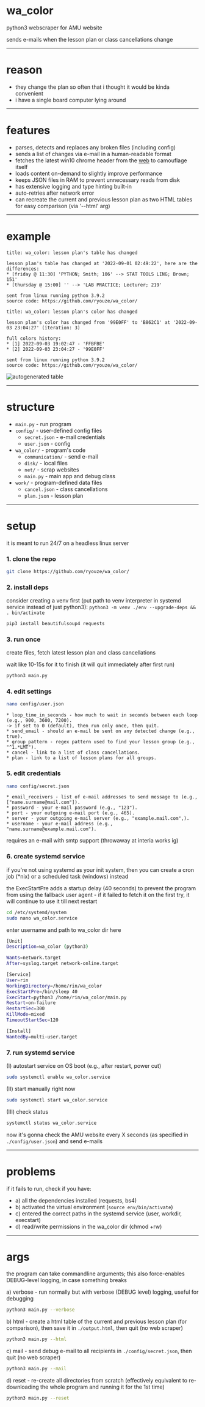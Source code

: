 # wa_color
python3 webscraper for AMU website


sends e-mails when the lesson plan or class cancellations change


---


# reason
* they change the plan so often that i thought it would be kinda convenient
* i have a single board computer lying around


---


# features
* parses, detects and replaces any broken files (including config)
* sends a list of changes via e-mail in a human-readable format
* fetches the latest win10 chrome header from the [web](https://www.whatismybrowser.com/guides/the-latest-user-agent/) to camouflage itself
* loads content on-demand to slightly improve performance
* keeps JSON files in RAM to prevent unnecessary reads from disk
* has extensive logging and type hinting built-in
* auto-retries after network error
* can recreate the current and previous lesson plan as two HTML tables for easy comparison (via '--html' arg)


---


# example

```
title: wa_color: lesson plan's table has changed

lesson plan's table has changed at '2022-09-01 02:49:22', here are the differences:
* [friday @ 11:30] 'PYTHON; Smith; 106' --> STAT TOOLS LING; Brown; 151'
* [thursday @ 15:00] '' --> 'LAB PRACTICE; Lecturer; 219'

sent from linux running python 3.9.2
source code: https://github.com/ryouze/wa_color/
```


```
title: wa_color: lesson plan's color has changed

lesson plan's color has changed from '99E0FF' to 'B862C1' at '2022-09-03 23:04:27' (iteration: 3)

full colors history:
* [1] 2022-09-03 19:02:47 - 'FFBFBE'
* [2] 2022-09-03 23:04:27 - '99E0FF'

sent from linux running python 3.9.2
source code: https://github.com/ryouze/wa_color/
```


![autogenerated table](resources/autogenerated_table.jpeg)


---


# structure

* `main.py` - run program
* `config/` - user-defined config files
  * `secret.json` - e-mail credentials
  * `user.json` - config
* `wa_color/` - program's code
  * `communication/` - send e-mail
  * `disk/` - local files
  * `net/` - scrap websites
  * `main.py` - main app and debug class
* `work/` - program-defined data files
  * `cancel.json` - class cancellations
  * `plan.json` - lesson plan


---


# setup

it is meant to run 24/7 on a headless linux server


### 1. clone the repo

```bash
git clone https://github.com/ryouze/wa_color/
```


### 2. install deps

consider creating a venv first (put path to venv interpreter in systemd service instead of just python3): `python3 -m venv ./env --upgrade-deps && . bin/activate`

```bash
pip3 install beautifulsoup4 requests
```


### 3. run once

create files, fetch latest lesson plan and class cancellations

wait like 10-15s for it to finish (it will quit immediately after first run)

```bash
python3 main.py
```


### 4. edit settings

```bash
nano config/user.json
```


```
* loop_time_in_seconds - how much to wait in seconds between each loop (e.g., 900, 3600, 7200).
-> if set to 0 (default), then run only once, then quit.
* send_email - should an e-mail be sent on any detected change (e.g., true).
* group_pattern - regex pattern used to find your lesson group (e.g., "^1.*LMT").
* cancel - link to a list of class cancellations.
* plan - link to a list of lesson plans for all groups.
```


### 5. edit credentials

```bash
nano config/secret.json
```


```
* email_receivers - list of e-mail addresses to send message to (e.g., ["name.surname@mail.com"]).
* password - your e-mail password (e.g., "123").
* port - your outgoing e-mail port (e.g., 465).
* server - your outgoing e-mail server (e.g., "example.mail.com",).
* username - your e-mail address (e.g., "name.surname@example.mail.com").
```

requires an e-mail with smtp support (throwaway at interia works ig)


### 6. create systemd service

if you're not using systemd as your init system, then you can create a cron job (*nix) or a scheduled task (windows) instead

the ExecStartPre adds a startup delay (40 seconds) to prevent the program from using the fallback user agent - if it failed to fetch it on the first try, it will continue to use it till next restart

```bash
cd /etc/systemd/system
sudo nano wa_color.service
```

enter username and path to wa_color dir here

```bash
[Unit]
Description=wa_color (python3)

Wants=network.target
After=syslog.target network-online.target

[Service]
User=rin
WorkingDirectory=/home/rin/wa_color
ExecStartPre=/bin/sleep 40
ExecStart=python3 /home/rin/wa_color/main.py
Restart=on-failure
RestartSec=300
KillMode=mixed
TimeoutStartSec=120

[Install]
WantedBy=multi-user.target
```


### 7. run systemd service


(I) autostart service on OS boot (e.g., after restart, power cut)
```bash
sudo systemctl enable wa_color.service
```

(II) start manually right now
```bash
sudo systemctl start wa_color.service
```

(III) check status
```bash
systemctl status wa_color.service
```

now it's gonna check the AMU website every X seconds (as specified in `./config/user.json`) and send e-mails


---


# problems

if it fails to run, check if you have:

* a) all the dependencies installed (requests, bs4)
* b) activated the virtual environment (`source env/bin/activate`)
* c) entered the correct paths in the systemd service (user, workdir, execstart)
* d) read/write permissions in the wa_color dir (chmod +rw)


---


# args

the program can take commandline arguments; this also force-enables DEBUG-level logging, in case something breaks


a) verbose - run normally but with verbose (DEBUG level) logging, useful for debugging


```bash
python3 main.py --verbose
```


b) html - create a html table of the current and previous lesson plan (for comparison), then save it in `./output.html`, then quit (no web scraper)


```bash
python3 main.py --html
```


c) mail - send debug e-mail to all recipients in `./config/secret.json`, then quit (no web scraper)


```bash
python3 main.py --mail
```


d) reset - re-create all directories from scratch (effectively equivalent to re-downloading the whole program and running it for the 1st time)


```bash
python3 main.py --reset
```

